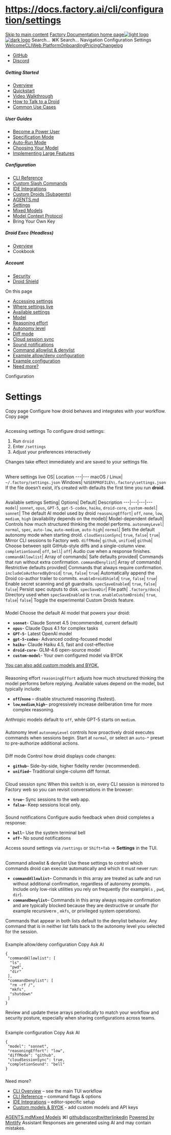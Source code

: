 # https://docs.factory.ai/cli/configuration/settings

[Skip to main content](https://docs.factory.ai/cli/configuration/settings#content-area)
[Factory Documentation home page![light logo](https://mintcdn.com/factory/znfImxXlrso1kEgo/logo/light.svg?fit=max&auto=format&n=znfImxXlrso1kEgo&q=85&s=d542d979e6c1a1ab8ddddac1a646a327)![dark logo](https://mintcdn.com/factory/znfImxXlrso1kEgo/logo/dark.svg?fit=max&auto=format&n=znfImxXlrso1kEgo&q=85&s=5c00942d328806f6cdcc3c0b95cda358)](https://docs.factory.ai/)
Search...
⌘K
Search...
Navigation
Configuration
Settings
[Welcome](https://docs.factory.ai/welcome)[CLI](https://docs.factory.ai/cli/getting-started/overview)[Web Platform](https://docs.factory.ai/web/getting-started/overview)[Onboarding](https://docs.factory.ai/onboarding)[Pricing](https://docs.factory.ai/pricing)[Changelog](https://docs.factory.ai/changelog/1-8)
  * [GitHub](https://github.com/factory-ai/factory)
  * [Discord](https://discord.gg/EQ2DQM2F)


##### Getting Started
  * [Overview](https://docs.factory.ai/cli/getting-started/overview)
  * [Quickstart](https://docs.factory.ai/cli/getting-started/quickstart)
  * [Video Walkthrough](https://docs.factory.ai/cli/getting-started/video-walkthrough)
  * [How to Talk to a Droid](https://docs.factory.ai/cli/getting-started/how-to-talk-to-a-droid)
  * [Common Use Cases](https://docs.factory.ai/cli/getting-started/common-use-cases)


##### User Guides
  * [Become a Power User](https://docs.factory.ai/cli/user-guides/become-a-power-user)
  * [Specification Mode](https://docs.factory.ai/cli/user-guides/specification-mode)
  * [Auto-Run Mode](https://docs.factory.ai/cli/user-guides/auto-run)
  * [Choosing Your Model](https://docs.factory.ai/cli/user-guides/choosing-your-model)
  * [Implementing Large Features](https://docs.factory.ai/cli/user-guides/implementing-large-features)


##### Configuration
  * [CLI Reference](https://docs.factory.ai/cli/configuration/cli-reference)
  * [Custom Slash Commands](https://docs.factory.ai/cli/configuration/custom-slash-commands)
  * [IDE Integrations](https://docs.factory.ai/cli/configuration/ide-integrations)
  * [Custom Droids (Subagents)](https://docs.factory.ai/cli/configuration/custom-droids)
  * [AGENTS.md](https://docs.factory.ai/cli/configuration/agents-md)
  * [Settings](https://docs.factory.ai/cli/configuration/settings)
  * [Mixed Models](https://docs.factory.ai/cli/configuration/mixed-models)
  * [Model Context Protocol](https://docs.factory.ai/cli/configuration/mcp)
  * Bring Your Own Key


##### Droid Exec (Headless)
  * [Overview](https://docs.factory.ai/cli/droid-exec/overview)
  * Cookbook


##### Account
  * [Security](https://docs.factory.ai/cli/account/security)
  * [Droid Shield](https://docs.factory.ai/cli/account/droid-shield)


On this page
  * [Accessing settings](https://docs.factory.ai/cli/configuration/settings#accessing-settings)
  * [Where settings live](https://docs.factory.ai/cli/configuration/settings#where-settings-live)
  * [Available settings](https://docs.factory.ai/cli/configuration/settings#available-settings)
  * [Model](https://docs.factory.ai/cli/configuration/settings#model)
  * [Reasoning effort](https://docs.factory.ai/cli/configuration/settings#reasoning-effort)
  * [Autonomy level](https://docs.factory.ai/cli/configuration/settings#autonomy-level)
  * [Diff mode](https://docs.factory.ai/cli/configuration/settings#diff-mode)
  * [Cloud session sync](https://docs.factory.ai/cli/configuration/settings#cloud-session-sync)
  * [Sound notifications](https://docs.factory.ai/cli/configuration/settings#sound-notifications)
  * [Command allowlist & denylist](https://docs.factory.ai/cli/configuration/settings#command-allowlist-%26-denylist)
  * [Example allow/deny configuration](https://docs.factory.ai/cli/configuration/settings#example-allow%2Fdeny-configuration)
  * [Example configuration](https://docs.factory.ai/cli/configuration/settings#example-configuration)
  * [Need more?](https://docs.factory.ai/cli/configuration/settings#need-more%3F)


Configuration
# Settings
Copy page
Configure how droid behaves and integrates with your workflow.
Copy page
##
[​](https://docs.factory.ai/cli/configuration/settings#accessing-settings)
Accessing settings
To configure droid settings:
  1. Run `droid`
  2. Enter `/settings`
  3. Adjust your preferences interactively

Changes take effect immediately and are saved to your settings file.
##
[​](https://docs.factory.ai/cli/configuration/settings#where-settings-live)
Where settings live
OS| Location
---|---
macOS / Linux| `~/.factory/settings.json`
Windows| `%USERPROFILE%\.factory\settings.json`
If the file doesn’t exist, it’s created with defaults the first time you run **droid**.
##
[​](https://docs.factory.ai/cli/configuration/settings#available-settings)
Available settings
Setting| Options| Default| Description
---|---|---|---
`model`| `sonnet`, `opus`, `GPT-5`, `gpt-5-codex`, `haiku`, `droid-core`, `custom-model`| `sonnet`| The default AI model used by droid
`reasoningEffort`| `off`, `none`, `low`, `medium`, `high` (availability depends on the model)| Model-dependent default| Controls how much structured thinking the model performs.
`autonomyLevel`| `normal`, `spec`, `auto-low`, `auto-medium`, `auto-high`| `normal`| Sets the default autonomy mode when starting droid.
`cloudSessionSync`| `true`, `false`| `true`| Mirror CLI sessions to Factory web.
`diffMode`| `github`, `unified`| `github`| Choose between split GitHub-style diffs and a single-column view.
`completionSound`| `off`, `bell`| `off`| Audio cue when a response finishes.
`commandAllowlist`| Array of commands| Safe defaults provided| Commands that run without extra confirmation.
`commandDenylist`| Array of commands| Restrictive defaults provided| Commands that always require confirmation.
`includeCoAuthoredByDroid`| `true`, `false`| `true`| Automatically append the Droid co-author trailer to commits.
`enableDroidShield`| `true`, `false`| `true`| Enable secret scanning and git guardrails.
`specSaveEnabled`| `true`, `false`| `false`| Persist spec outputs to disk.
`specSaveDir`| File path| `.factory/docs`| Directory used when `specSaveEnabled` is `true`.
`enableCustomDroids`| `true`, `false`| `false`| Toggle the experimental Custom Droids feature.
###
[​](https://docs.factory.ai/cli/configuration/settings#model)
Model
Choose the default AI model that powers your droid:
  * **`sonnet`**- Claude Sonnet 4.5 (recommended, current default)
  * **`opus`**- Claude Opus 4.1 for complex tasks
  * **`GPT-5`**- Latest OpenAI model
  * **`gpt-5-codex`**- Advanced coding-focused model
  * **`haiku`**- Claude Haiku 4.5, fast and cost-effective
  * **`droid-core`**- GLM-4.6 open-source model
  * **`custom-model`**- Your own configured model via BYOK

[You can also add custom models and BYOK.](https://docs.factory.ai/cli/configuration/byok)
###
[​](https://docs.factory.ai/cli/configuration/settings#reasoning-effort)
Reasoning effort
`reasoningEffort` adjusts how much structured thinking the model performs before replying. Available values depend on the model, but typically include:
  * **`off`/`none`** – disable structured reasoning (fastest).
  * **`low`**,**`medium`**,**`high`**– progressively increase deliberation time for more complex reasoning.

Anthropic models default to `off`, while GPT-5 starts on `medium`.
###
[​](https://docs.factory.ai/cli/configuration/settings#autonomy-level)
Autonomy level
`autonomyLevel` controls how proactively droid executes commands when sessions begin. Start at `normal`, or select an `auto-*` preset to pre-authorize additional actions.
###
[​](https://docs.factory.ai/cli/configuration/settings#diff-mode)
Diff mode
Control how droid displays code changes:
  * **`github`**– Side-by-side, higher fidelity render (recommended).
  * **`unified`**– Traditional single-column diff format.


###
[​](https://docs.factory.ai/cli/configuration/settings#cloud-session-sync)
Cloud session sync
When this switch is on, every CLI session is mirrored to Factory web so you can revisit conversations in the browser:
  * **`true`**– Sync sessions to the web app.
  * **`false`**– Keep sessions local only.


###
[​](https://docs.factory.ai/cli/configuration/settings#sound-notifications)
Sound notifications
Configure audio feedback when droid completes a response:
  * **`bell`**– Use the system terminal bell
  * **`off`**– No sound notifications


Access sound settings via `/settings` or `Shift+Tab` → **Settings** in the TUI.
##
[​](https://docs.factory.ai/cli/configuration/settings#command-allowlist-%26-denylist)
Command allowlist & denylist
Use these settings to control which commands droid can execute automatically and which it must never run:
  * **`commandAllowlist`**– Commands in this array are treated as safe and run without additional confirmation, regardless of autonomy prompts. Include only low-risk utilities you rely on frequently (for example`ls` , `pwd`, `dir`).
  * **`commandDenylist`**– Commands in this array always require confirmation and are typically blocked because they are destructive or unsafe (for example recursive`rm` , `mkfs`, or privileged system operations).

Commands that appear in both lists default to the denylist behavior. Any command that is in neither list falls back to the autonomy level you selected for the session.
###
[​](https://docs.factory.ai/cli/configuration/settings#example-allow%2Fdeny-configuration)
Example allow/deny configuration
Copy
Ask AI
```
{
 "commandAllowlist": [
  "ls",
  "pwd",
  "dir"
 ],
 "commandDenylist": [
  "rm -rf /",
  "mkfs",
  "shutdown"
 ]
}

```

Review and update these arrays periodically to match your workflow and security posture, especially when sharing configurations across teams.
##
[​](https://docs.factory.ai/cli/configuration/settings#example-configuration)
Example configuration
Copy
Ask AI
```
{
 "model": "sonnet",
 "reasoningEffort": "low",
 "diffMode": "github",
 "cloudSessionSync": true,
 "completionSound": "bell"
}

```

###
[​](https://docs.factory.ai/cli/configuration/settings#need-more%3F)
Need more?
  * [CLI Overview](https://docs.factory.ai/cli/getting-started/overview) – see the main TUI workflow
  * [CLI Reference](https://docs.factory.ai/cli/configuration/cli-reference) – command flags & options
  * [IDE Integrations](https://docs.factory.ai/cli/configuration/ide-integrations) – editor-specific setup
  * [Custom models & BYOK](https://docs.factory.ai/cli/configuration/byok) - add custom models and API keys


[AGENTS.md](https://docs.factory.ai/cli/configuration/agents-md)[Mixed Models](https://docs.factory.ai/cli/configuration/mixed-models)
⌘I
[github](https://github.com/factory-ai/factory)[discord](https://discord.gg/EQ2DQM2F)[twitter](https://twitter.com/factoryAI)[linkedin](https://www.linkedin.com/company/factory-hq/)
[Powered by Mintlify](https://mintlify.com?utm_campaign=poweredBy&utm_medium=referral&utm_source=factory)
Assistant
Responses are generated using AI and may contain mistakes.
